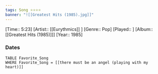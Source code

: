 ```yaml
---
tags: Song ⭐⭐⭐⭐ 
banner: "![[Greatest Hits (1985).jpg]]"
---
```

[Time:: 5:23]
[Artist:: [[Eurythmics]] ]
[Genre:: Pop]
[Played:: ]
[Album:: [[Greatest Hits (1985)]]]
[Year:: 1985]
### Dates
````dataview
TABLE Favorite_Song
WHERE Favorite_Song = [[there must be an angel (playing with my heart)]]
````